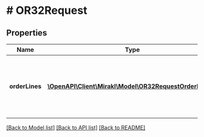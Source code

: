 # # OR32Request

## Properties

Name | Type | Description | Notes
------------ | ------------- | ------------- | -------------
**orderLines** | [**\OpenAPI\Client\Mirakl\Model\OR32RequestOrderLines[]**](OR32RequestOrderLines.md) | Order lines to be updated, maximum number of order lines per call: 100 | [optional]

[[Back to Model list]](../../README.md#models) [[Back to API list]](../../README.md#endpoints) [[Back to README]](../../README.md)
